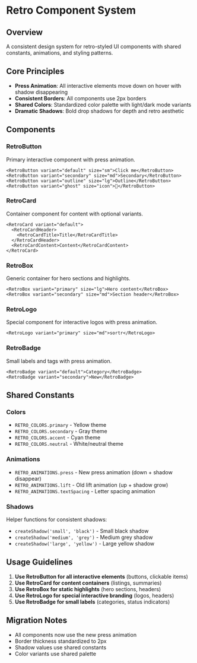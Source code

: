 # Retro Component System

## Overview
A consistent design system for retro-styled UI components with shared constants, animations, and styling patterns.

## Core Principles
- **Press Animation**: All interactive elements move down on hover with shadow disappearing
- **Consistent Borders**: All components use 2px borders  
- **Shared Colors**: Standardized color palette with light/dark mode variants
- **Dramatic Shadows**: Bold drop shadows for depth and retro aesthetic

## Components

### RetroButton
Primary interactive component with press animation.
```tsx
<RetroButton variant="default" size="sm">Click me</RetroButton>
<RetroButton variant="secondary" size="md">Secondary</RetroButton>
<RetroButton variant="outline" size="lg">Outline</RetroButton>
<RetroButton variant="ghost" size="icon">👤</RetroButton>
```

### RetroCard
Container component for content with optional variants.
```tsx
<RetroCard variant="default">
  <RetroCardHeader>
    <RetroCardTitle>Title</RetroCardTitle>
  </RetroCardHeader>
  <RetroCardContent>Content</RetroCardContent>
</RetroCard>
```

### RetroBox
Generic container for hero sections and highlights.
```tsx
<RetroBox variant="primary" size="lg">Hero content</RetroBox>
<RetroBox variant="secondary" size="md">Section header</RetroBox>
```

### RetroLogo
Special component for interactive logos with press animation.
```tsx
<RetroLogo variant="primary" size="md">sortr</RetroLogo>
```

### RetroBadge
Small labels and tags with press animation.
```tsx
<RetroBadge variant="default">Category</RetroBadge>
<RetroBadge variant="secondary">New</RetroBadge>
```

## Shared Constants

### Colors
- `RETRO_COLORS.primary` - Yellow theme
- `RETRO_COLORS.secondary` - Gray theme  
- `RETRO_COLORS.accent` - Cyan theme
- `RETRO_COLORS.neutral` - White/neutral theme

### Animations
- `RETRO_ANIMATIONS.press` - New press animation (down + shadow disappear)
- `RETRO_ANIMATIONS.lift` - Old lift animation (up + shadow grow)
- `RETRO_ANIMATIONS.textSpacing` - Letter spacing animation

### Shadows
Helper functions for consistent shadows:
- `createShadow('small', 'black')` - Small black shadow
- `createShadow('medium', 'grey')` - Medium grey shadow
- `createShadow('large', 'yellow')` - Large yellow shadow

## Usage Guidelines

1. **Use RetroButton for all interactive elements** (buttons, clickable items)
2. **Use RetroCard for content containers** (listings, summaries)
3. **Use RetroBox for static highlights** (hero sections, headers)
4. **Use RetroLogo for special interactive branding** (logos, headers)
5. **Use RetroBadge for small labels** (categories, status indicators)

## Migration Notes
- All components now use the new press animation
- Border thickness standardized to 2px
- Shadow values use shared constants
- Color variants use shared palette